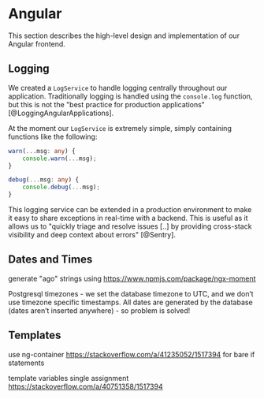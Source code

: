 # Angular

This section describes the high-level design and implementation of our Angular frontend.

## Logging

We created a `LogService` to handle logging centrally throughout our application. Traditionally logging is handled using the `console.log` function, but this is not the "best practice for production applications" [@LoggingAngularApplications].

At the moment our `LogService` is extremely simple, simply containing functions like the following:

```ts
warn(...msg: any) {
    console.warn(...msg);
}

debug(...msg: any) {
    console.debug(...msg);
}
```

This logging service can be extended in a production environment to make it easy to share exceptions in real-time with a backend. This is useful as it allows us to "quickly triage and resolve issues [..] by providing cross-stack visibility and deep context about errors" [@Sentry].

## Dates and Times



generate "ago" strings using https://www.npmjs.com/package/ngx-moment

Postgresql timezones - we set the database timezone to UTC, and we don’t use timezone specific timestamps. All dates are generated by the database (dates aren’t inserted anywhere) - so problem is solved!

## Templates

use ng-container https://stackoverflow.com/a/41235052/1517394 for bare if statements

template variables single assignment https://stackoverflow.com/a/40751358/1517394

